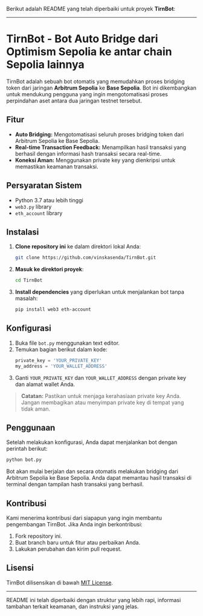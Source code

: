 Berikut adalah README yang telah diperbaiki untuk proyek **TirnBot**:

---

# TirnBot - Bot Auto Bridge dari Optimism Sepolia ke antar chain Sepolia lainnya

TirnBot adalah sebuah bot otomatis yang memudahkan proses bridging token dari jaringan **Arbitrum Sepolia** ke **Base Sepolia**. Bot ini dikembangkan untuk mendukung pengguna yang ingin mengotomatisasi proses perpindahan aset antara dua jaringan testnet tersebut.

## Fitur
- **Auto Bridging:** Mengotomatisasi seluruh proses bridging token dari Arbitrum Sepolia ke Base Sepolia.
- **Real-time Transaction Feedback:** Menampilkan hasil transaksi yang berhasil dengan informasi hash transaksi secara real-time.
- **Koneksi Aman:** Menggunakan private key yang dienkripsi untuk memastikan keamanan transaksi.

## Persyaratan Sistem
- Python 3.7 atau lebih tinggi
- `web3.py` library
- `eth_account` library

## Instalasi

1. **Clone repository ini** ke dalam direktori lokal Anda:

   ```bash
   git clone https://github.com/vinskasenda/TirnBot.git
   ```

2. **Masuk ke direktori proyek**:

   ```bash
   cd TirnBot
   ```

3. **Install dependencies** yang diperlukan untuk menjalankan bot tanpa masalah:

   ```bash
   pip install web3 eth-account
   ```

## Konfigurasi

1. Buka file `bot.py` menggunakan text editor.
2. Temukan bagian berikut dalam kode:
   ```python
   private_key = 'YOUR_PRIVATE_KEY'
   my_address = 'YOUR_WALLET_ADDRESS'
   ```
3. Ganti `YOUR_PRIVATE_KEY` dan `YOUR_WALLET_ADDRESS` dengan private key dan alamat wallet Anda.

> **Catatan:** Pastikan untuk menjaga kerahasiaan private key Anda. Jangan membagikan atau menyimpan private key di tempat yang tidak aman.

## Penggunaan

Setelah melakukan konfigurasi, Anda dapat menjalankan bot dengan perintah berikut:

   ```bash
   python bot.py
   ```

Bot akan mulai berjalan dan secara otomatis melakukan bridging dari Arbitrum Sepolia ke Base Sepolia. Anda dapat memantau hasil transaksi di terminal dengan tampilan hash transaksi yang berhasil.

## Kontribusi

Kami menerima kontribusi dari siapapun yang ingin membantu pengembangan TirnBot. Jika Anda ingin berkontribusi:

1. Fork repository ini.
2. Buat branch baru untuk fitur atau perbaikan Anda.
3. Lakukan perubahan dan kirim pull request.

## Lisensi

TirnBot dilisensikan di bawah [MIT License](LICENSE).

---

README ini telah diperbaiki dengan struktur yang lebih rapi, informasi tambahan terkait keamanan, dan instruksi yang jelas.
